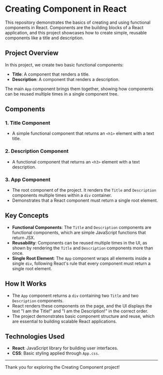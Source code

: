 # Creating Component in React

This repository demonstrates the basics of creating and using functional components in React. Components are the building blocks of a React application, and this project showcases how to create simple, reusable components like a title and description.

## Project Overview

In this project, we create two basic functional components:
- **Title**: A component that renders a title.
- **Description**: A component that renders a description.

The main `App` component brings them together, showing how components can be reused multiple times in a single component tree.

## Components

### 1. **Title Component**
   - A simple functional component that returns an `<h1>` element with a text title.

### 2. **Description Component**
   - A functional component that returns an `<h3>` element with a text description.

### 3. **App Component**
   - The root component of the project. It renders the `Title` and `Description` components multiple times within a `div` container.
   - Demonstrates that a React component must return a single root element.

## Key Concepts

- **Functional Components**: The `Title` and `Description` components are functional components, which are simple JavaScript functions that return JSX.
- **Reusability**: Components can be reused multiple times in the UI, as shown by rendering the `Title` and `Description` components more than once.
- **Single Root Element**: The `App` component wraps all elements inside a single `div`, following React's rule that every component must return a single root element.

## How It Works

- The `App` component returns a `div` containing two `Title` and two `Description` components.
- React renders these components on the page, and the UI displays the text "I am the Title!" and "I am the Description!" in the correct order.
- The project demonstrates basic component structure and reuse, which are essential to building scalable React applications.

## Technologies Used

- **React**: JavaScript library for building user interfaces.
- **CSS**: Basic styling applied through `App.css`.

---

Thank you for exploring the Creating Component project!